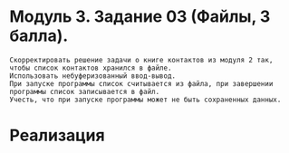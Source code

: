 # Модуль 3. Задание 03 (Файлы, 3 балла).
    Скорректировать решение задачи о книге контактов из модуля 2 так, чтобы список контактов хранился в файле.
    Использовать небуферизованный ввод-вывод.
    При запуске программы список считывается из файла, при завершении программы список записывается в файл.
    Учесть, что при запуске программы может не быть сохраненных данных.

# Реализация